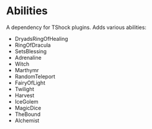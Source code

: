 # Abilities
A dependency for TShock plugins. Adds various abilities:
* DryadsRingOfHealing
* RingOfDracula
* SetsBlessing
* Adrenaline
* Witch
* Marthymr
* RandomTeleport
* FairyOfLight
* Twilight
* Harvest
* IceGolem
* MagicDice
* TheBound
* Alchemist
